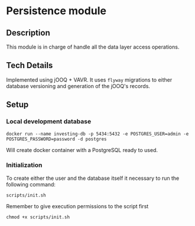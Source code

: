 # Persistence module
## Description 
This module is in charge of handle all the data layer access operations. 

## Tech Details
Implemented using jOOQ + VAVR. It uses `flyway` migrations to either database versioning and generation of the jOOQ's records.

## Setup 

### Local development database

```shell
docker run --name investing-db -p 5434:5432 -e POSTGRES_USER=admin -e POSTGRES_PASSWORD=password -d postgres 
```
Will create docker container with a PostgreSQL ready to used. 

### Initialization

To create either the user and the database itself it necessary to run the following command: 

```shell
scripts/init.sh
```
Remember to give execution permissions to the script first

```shell
chmod +x scripts/init.sh
```
